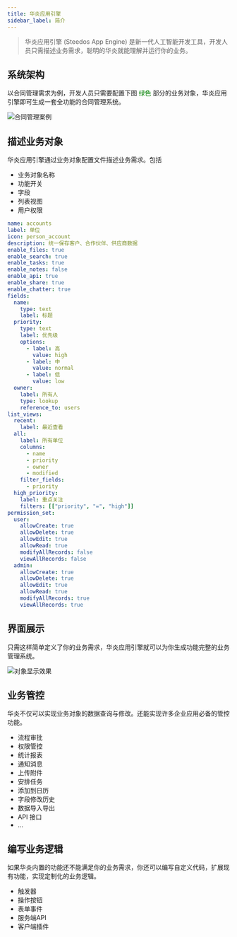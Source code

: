```yaml
---
title: 华炎应用引擎
sidebar_label: 简介
---
```


> 华炎应用引擎 (Steedos App Engine) 是新一代人工智能开发工具，开发人员只需描述业务需求，聪明的华炎就能理解并运行你的业务。

## 系统架构

以合同管理需求为例，开发人员只需要配置下图 <span style='color:green'>绿色</span> 部分的业务对象，华炎应用引擎即可生成一套全功能的合同管理系统。

![合同管理案例](assets/platform/engine-overview.png)

## 描述业务对象

华炎应用引擎通过业务对象配置文件描述业务需求。包括

- 业务对象名称
- 功能开关
- 字段
- 列表视图
- 用户权限

```yaml
name: accounts
label: 单位
icon: person_account
description: 统一保存客户、合作伙伴、供应商数据
enable_files: true
enable_search: true
enable_tasks: true
enable_notes: false
enable_api: true
enable_share: true
enable_chatter: true
fields:
  name: 
    type: text
    label: 标题 
  priority:
    type: text
    label: 优先级
    options:
      - label: 高
        value: high
      - label: 中
        value: normal
      - label: 低
        value: low
  owner:
    label: 所有人
    type: lookup
    reference_to: users
list_views:
  recent:
    label: 最近查看
  all:
    label: 所有单位
    columns:
      - name
      - priority
      - owner
      - modified
    filter_fields:
      - priority
  high_priority:
    label: 重点关注
    filters: [["priority", "=", "high"]]
permission_set:
  user:
    allowCreate: true
    allowDelete: true
    allowEdit: true
    allowRead: true
    modifyAllRecords: false
    viewAllRecords: false
  admin:
    allowCreate: true
    allowDelete: true
    allowEdit: true
    allowRead: true
    modifyAllRecords: true
    viewAllRecords: true
```

## 界面展示

只需这样简单定义了你的业务需求，华炎应用引擎就可以为你生成功能完整的业务管理系统。

![对象显示效果](assets/object_guide.png#bordered)

## 业务管控

华炎不仅可以实现业务对象的数据查询与修改。还能实现许多企业应用必备的管控功能。

- 流程审批
- 权限管控
- 统计报表
- 通知消息
- 上传附件
- 安排任务
- 添加到日历
- 字段修改历史
- 数据导入导出
- API 接口
- ...

## 编写业务逻辑

如果华炎内置的功能还不能满足你的业务需求，你还可以编写自定义代码，扩展现有功能，实现定制化的业务逻辑。

- 触发器
- 操作按钮
- 表单事件
- 服务端API
- 客户端插件
